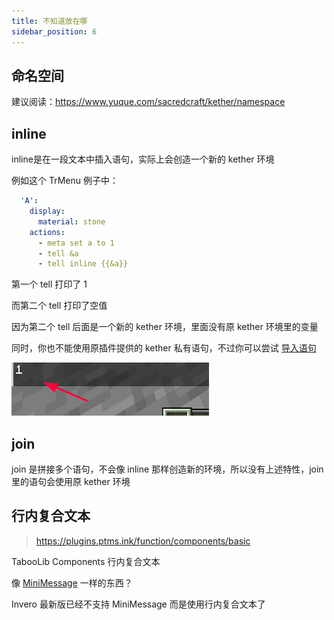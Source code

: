 ```yaml
---
title: 不知道放在哪
sidebar_position: 6
---
```


## 命名空间

建议阅读：https://www.yuque.com/sacredcraft/kether/namespace

## inline

inline是在一段文本中插入语句，实际上会创造一个新的 kether 环境

例如这个 TrMenu 例子中：

```yaml
  'A':
    display:
      material: stone
    actions:
      - meta set a to 1
      - tell &a
      - tell inline {{&a}}
```

第一个 tell 打印了 1

而第二个 tell 打印了空值

因为第二个 tell 后面是一个新的 kether 环境，里面没有原 kether 环境里的变量

同时，你也不能使用原插件提供的 kether 私有语句，不过你可以尝试 [导入语句](https://www.yuque.com/sacredcraft/kether/namespace#zVbkg)

![](_images/inline.png)

## join

join 是拼接多个语句，不会像 inline 那样创造新的环境，所以没有上述特性，join 里的语句会使用原 kether 环境

## 行内复合文本

> https://plugins.ptms.ink/function/components/basic

TabooLib Components 行内复合文本

像 [MiniMessage](../MiniMessage.md) 一样的东西？

Invero 最新版已经不支持 MiniMessage 而是使用行内复合文本了
